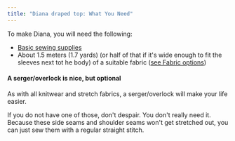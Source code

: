 ```yaml
---
title: "Diana draped top: What You Need"
---
```


To make Diana, you will need the following:

- [Basic sewing supplies](/docs/sewing/basic-sewing-supplies)
- About 1.5 meters (1.7 yards) (or half of that if it's wide enough to fit the sleeves next tot he body) of a suitable fabric ([see Fabric options](/docs/patterns/diana/fabric))

<Note>

#### A serger/overlock is nice, but optional

As with all knitwear and stretch fabrics, a serger/overlock will make your life easier.

If you do not have one of those, don't despair. You don't really need it.
Because these side seams and shoulder seams won't get stretched out, you can just sew them with a regular straight stitch.

</Note>
